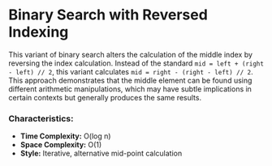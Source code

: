 # Binary Search with Reversed Indexing

This variant of binary search alters the calculation of the middle index by reversing the index calculation. Instead of the standard `mid = left + (right - left) // 2`, this variant calculates `mid = right - (right - left) // 2`. This approach demonstrates that the middle element can be found using different arithmetic manipulations, which may have subtle implications in certain contexts but generally produces the same results.

### Characteristics:
- **Time Complexity:** O(log n)
- **Space Complexity:** O(1)
- **Style:** Iterative, alternative mid-point calculation
